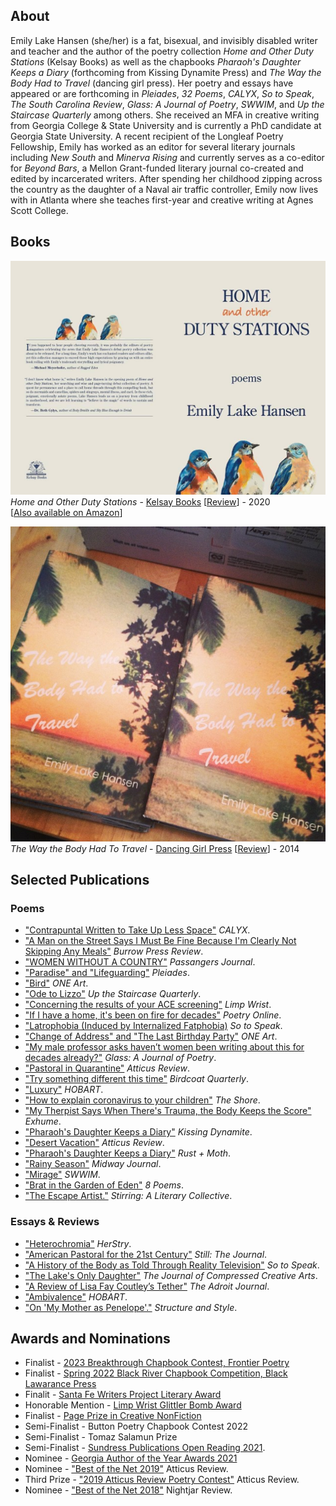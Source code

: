 ## About
Emily Lake Hansen (she/her) is a fat, bisexual,  and invisibly disabled writer and teacher and the author of the poetry collection
_Home and Other Duty Stations_ (Kelsay Books) as well as the chapbooks 
_Pharaoh's Daughter Keeps a Diary_ (forthcoming from Kissing Dynamite Press) 
and _The Way the Body Had to Travel_ (dancing girl press). Her poetry 
and essays have appeared or are forthcoming in _Pleiades_, _32 Poems_, _CALYX_, _So to Speak_, _The South Carolina Review_,
_Glass: A Journal of Poetry_, _SWWIM_, and _Up the Staircase Quarterly_ among others. She received an MFA in creative writing from Georgia
College & State University and is currently a PhD candidate at Georgia State University. A recent recipient 
of the Longleaf Poetry Fellowship, Emily has worked as an editor for several literary journals including _New South_ and _Minerva Rising_ and currently serves as a co-editor for _Beyond Bars_, a Mellon Grant-funded literary journal co-created and edited by incarcerated writers. After spending her childhood zipping across the country as the daughter of a Naval air traffic controller, Emily now lives with in Atlanta where she teaches first-year and creative writing at Agnes Scott College. 

## Books
[<img src="/assets/images/home_and_other_duty_stations.jpg" alt="Cover Image" />](https://kelsaybooks.com/products/home-and-other-duty-stations)  
_Home and Other Duty Stations_ - [Kelsay Books](https://kelsaybooks.com/products/home-and-other-duty-stations) [[Review](https://sundressblog.com/2020/04/07/sundress-reads-home-and-other-duty-stations/)] - 2020  
[[Also available on Amazon](https://www.amazon.com/Home-Other-Stations-Emily-Hansen/dp/1950462838)]

![Chapbook Cover](/assets/images/chapbook_cover.jpg)  
_The Way the Body Had To Travel_ - [Dancing Girl Press](https://dulcetshop.myshopify.com/products/the-way-the-body-had-to-travel-emily-lake-hansen) [[Review](https://www.upthestaircase.org/the-way-the-body-had-to-travel.html)] - 2014

## Selected Publications

### Poems
* ["Contrapuntal Written to Take Up Less Space"](https://www.calyxpress.org/contrapuntal-written-to-take-up-less-space-by-emily-lake-hansen/) _CALYX_.
* ["A Man on the Street Says I Must Be Fine Because I'm Clearly Not Skipping Any Meals"](https://burrowpress.com/a-man-on-the-street-says-i-must-be-fine-because-im-clearly-not-skipping-any-meals-emily-lake-hansen/) _Burrow Press Review_.
* ["WOMEN WITHOUT A COUNTRY"](https://www.passengersjournal.com/volume-4-issue-1-poetry/#hansen) _Passangers Journal_.
* ["Paradise" and "Lifeguarding"](https://secure.touchnet.com/C20040_ustores/web/product_detail.jsp?PRODUCTID=575) _Pleiades_.
* ["Bird"](https://oneartpoetry.com/2022/11/18/bird-by-emily-lake-hansen/) _ONE Art_.
* ["Ode to Lizzo"](https://www.upthestaircase.org/emily-lake-hansen-issue-58.html) _Up the Staircase Quarterly_.
* ["Concerning the results of your ACE screening"](https://www.limpwristmagazine.com/lw7) _Limp Wrist_.
* ["If I have a home, it's been on fire for decades"](https://www.poetry.onl/read/em-l-h) _Poetry Online_.
* ["Latrophobia (Induced by Internalized Fatphobia)](http://sotospeakjournal.org/latrophobia/) _So to Speak_.
* ["Change of Address" and "The Last Birthday Party"](https://oneartpoetry.com/2022/03/30/two-poems-by-emily-lake-hansen/) _ONE Art_.
* ["My male professor asks haven’t women been writing about this for decades already?"](http://www.glass-poetry.com/journal/2019/september/hansen-my.html) _Glass: A Journal of Poetry_. 
* ["Pastoral in Quarantine"](https://atticusreview.org/pastoral-in-quarantine/) _Atticus Review_. 
* ["Try something different this time"](https://birdcoatquarterly.com/emily-lake-hansen/) _Birdcoat Quarterly_.
* ["Luxury"](https://www.hobartpulp.com/web_features/luxury) _HOBART_.  
* ["How to explain coronavirus to your children"](https://www.theshorepoetry.org/emily-lake-hansen-how-to-explain-coronavirus-to-your-children) _The Shore_.
* ["My Therpist Says When There's Trauma, the Body Keeps the Score"](http://exhumemag.weebly.com/emily-lake-hansen.html) _Exhume_. 
* ["Pharaoh's Daughter Keeps a Diary"](https://www.kissingdynamitepoetry.com/emily-lake-hansen-pharaohs-daughter.html) _Kissing Dynamite_. 
* ["Desert Vacation"](https://atticusreview.org/desert-vacation) _Atticus Review_.
* ["Pharaoh's Daughter Keeps a Diary"](https://rustandmoth.com/work/pharaohs-daughter-keeps-a-diary/) _Rust + Moth_. 
* ["Rainy Season"](http://midwayjournal.com/rainy-season/) _Midway Journal_. 
* ["Mirage"](https://www.swwim.org/blog/2018/8/30/mirage-by-emily-lake-hansen) _SWWIM_.  
* ["Brat in the Garden of Eden"](https://8poems.com/issue-four#/brat-in-the-garden-of-eden-emily-lake-hansen/) _8 Poems_.
* ["The Escape Artist."](http://www.sundresspublications.com/stirring/archives/v17/e8/hansene.htm) _Stirring: A Literary Collective_.

### Essays & Reviews
* ["Heterochromia"](https://herstryblg.com/theme/2023/6/27/heterochromia) _HerStry_.
* ["American Pastoral for the 21st Century"](https://www.stilljournal.net/emily-lake-hansen-cnf2023.php) _Still: The Journal_.
* ["A History of the Body as Told Through Reality Television"](https://sotospeak.submittable.com/submit/257413/for-purchase-2023-print-issue-physical-or-pdf) _So to Speak_. 
* ["The Lake's Only Daughter"](https://matterpress.com/journal/2021/11/) _The Journal of Compressed Creative Arts_. 
* ["A Review of Lisa Fay Coutley’s Tether"](https://theadroitjournal.org/2021/06/23/a-review-of-lisa-fay-coutleys-tether-by-emily-lake-hansen/) _The Adroit Journal_. 
* ["Ambivalence"](https://www.hobartpulp.com/web_features/ambivalence) _HOBART_. 
* ["On 'My Mother as Penelope'."](http://structureandstyle.org/post/93705929440/my-mother-as-penelope) _Structure and Style_.

## Awards and Nominations
* Finalist - [2023 Breakthrough Chapbook Contest, Frontier Poetry](https://www.frontierpoetry.com/2023/09/13/2023-chapbook-contest-winner-finalists/) 
* Finalist - [Spring 2022 Black River Chapbook Competition, Black Lawarance Press](https://blacklawrencepress.com/spring-2022-black-river-chapbook-competition-finalists-semifinalists/) 
* Finalit - [Santa Fe Writers Project Literary Award](https://www.sfwp.com/2022-awards-program-results)
* Honorable Mention - [Limp Wrist Glittler Bomb Award](https://www.limpwristmagazine.com/lw07)
* Finalist - [Page Prize in Creative NonFiction](http://www.pinchjournal.com/2021-pinch-literary-awards)
* Semi-Finalist - Button Poetry Chapbook Contest 2022
* Semi-Finalist - Tomaz Salamun Prize
* Semi-Finalist - [Sundress Publications Open Reading 2021](https://sundressblog.com/2021/12/20/2021-poetry-open-reading-period-selections-announces/).
* Nominee - [Georgia Author of the Year Awards 2021](https://www.authoroftheyear.org/previous-nominees/2021)
* Nominee - ["Best of the Net 2019"](https://atticusreview.org/best-of-the-net-nominations-2019/) Atticus Review.
* Third Prize - ["2019 Atticus Review Poetry Contest"](https://atticusreview.org/announcing-the-2019-atticus-review-poetry-contest-winners/) Atticus Review.
* Nominee - ["Best of the Net 2018"](https://nightjarreview.com/awards.html) Nightjar Review.
